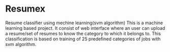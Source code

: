 # Resumex
Resume classifier using mechine learning(svm algorithm)
This is a machine learning based project. It consist of web interface where an user can upload a resume/set of resumes to know the 
category to which it belongs to. This classification is based on training of 25 predefined categories of jobs with svm algorithm.

